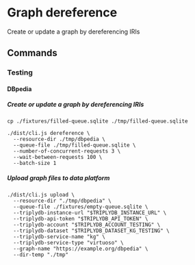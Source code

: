 # Graph dereference

Create or update a graph by dereferencing IRIs

## Commands

### Testing

#### DBpedia

##### Create or update a graph by dereferencing IRIs

    cp ./fixtures/filled-queue.sqlite ./tmp/filled-queue.sqlite

    ./dist/cli.js dereference \
      --resource-dir ./tmp/dbpedia \
      --queue-file ./tmp/filled-queue.sqlite \
      --number-of-concurrent-requests 3 \
      --wait-between-requests 100 \
      --batch-size 1

##### Upload graph files to data platform

    ./dist/cli.js upload \
      --resource-dir "./tmp/dbpedia" \
      --queue-file ./fixtures/empty-queue.sqlite \
      --triplydb-instance-url "$TRIPLYDB_INSTANCE_URL" \
      --triplydb-api-token "$TRIPLYDB_API_TOKEN" \
      --triplydb-account "$TRIPLYDB_ACCOUNT_TESTING" \
      --triplydb-dataset "$TRIPLYDB_DATASET_KG_TESTING" \
      --triplydb-service-name "kg" \
      --triplydb-service-type "virtuoso" \
      --graph-name "https://example.org/dbpedia" \
      --dir-temp "./tmp"
